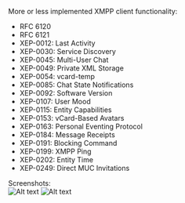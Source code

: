 More or less implemented XMPP client functionality:
* RFC 6120
* RFC 6121
* XEP-0012: Last Activity
* XEP-0030: Service Discovery
* XEP-0045: Multi-User Chat
* XEP-0049: Private XML Storage
* XEP-0054: vcard-temp
* XEP-0085: Chat State Notifications
* XEP-0092: Software Version
* XEP-0107: User Mood
* XEP-0115: Entity Capabilities
* XEP-0153: vCard-Based Avatars
* XEP-0163: Personal Eventing Protocol
* XEP-0184: Message Receipts
* XEP-0191: Blocking Command
* XEP-0199: XMPP Ping
* XEP-0202: Entity Time
* XEP-0249: Direct MUC Invitations


Screenshots:<br/>
![Alt text](https://raw.githubusercontent.com/jfechn/YetAnotherXmppClient/master/login.png "Login view")
![Alt text](https://raw.githubusercontent.com/jfechn/YetAnotherXmppClient/master/main.png "Main view")
